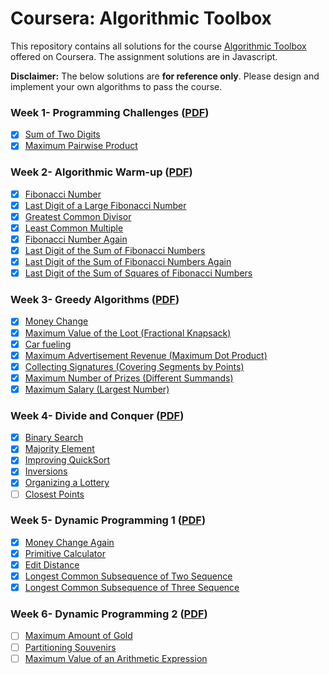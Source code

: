 # Coursera: Algorithmic Toolbox

This repository contains all solutions for the course [Algorithmic Toolbox](https://www.coursera.org/learn/algorithmic-toolbox) offered on Coursera. The assignment solutions are in Javascript.

**Disclaimer:** The below solutions are **for reference only**. Please design and implement your own algorithms to pass the course.

### Week 1- Programming Challenges ([PDF](Assignments/week1_programming_challenges.pdf))

- [x] [Sum of Two Digits](Solutions/1_1.js)
- [x] [Maximum Pairwise Product](Solutions/1_2.js)

### Week 2- Algorithmic Warm-up ([PDF](Assignments/week2_algorithmic_warmup.pdf))

- [x] [Fibonacci Number](Solutions/2_1.js)
- [x] [Last Digit of a Large Fibonacci Number](Solutions/2_2.js)
- [x] [Greatest Common Divisor](Solutions/2_3.js)
- [x] [Least Common Multiple](Solutions/2_4.js)
- [x] [Fibonacci Number Again](Solutions/2_5.js)
- [x] [Last Digit of the Sum of Fibonacci Numbers](Solutions/2_6.js)
- [x] [Last Digit of the Sum of Fibonacci Numbers Again](Solutions/2_7.js)
- [x] [Last Digit of the Sum of Squares of Fibonacci Numbers](Solutions/2_8.js)

### Week 3- Greedy Algorithms ([PDF](Assignments/week3_greedy_algorithms.pdf))

- [x] [Money Change](Solutions/3_1.js)
- [x] [Maximum Value of the Loot (Fractional Knapsack)](Solutions/3_2.js)
- [x] [Car fueling](Solutions/3_3.js)
- [x] [Maximum Advertisement Revenue (Maximum Dot Product)](Solutions/3_4.js)
- [x] [Collecting Signatures (Covering Segments by Points)](Solutions/3_5.js)
- [x] [Maximum Number of Prizes (Different Summands)](Solutions/3_6.js)
- [x] [Maximum Salary (Largest Number)](Solutions/3_7.js)

### Week 4- Divide and Conquer ([PDF](Assignments/week4_divide_and_conquer.pdf))

- [x] [Binary Search](Solutions/4_1.js)
- [x] [Majority Element](Solutions/4_2.js)
- [x] [Improving QuickSort](Solutions/4_3.js)
- [x] [Inversions](Solutions/4_4.js)
- [x] [Organizing a Lottery](Solutions/4_5.js)
- [ ] [Closest Points]()

### Week 5- Dynamic Programming 1 ([PDF](Assignments/week5_dynamic_programming1.pdf))

- [x] [Money Change Again](Solutions/5_1.js)
- [x] [Primitive Calculator](Solutions/5_2.js)
- [x] [Edit Distance](Solutions/5_3.js)
- [x] [Longest Common Subsequence of Two Sequence](Solutions/5_4.js)
- [x] [Longest Common Subsequence of Three Sequence](Solutions/5_5.js)

### Week 6- Dynamic Programming 2 ([PDF](Assignments/week6_dynamic_programming2.pdf))

- [ ] [Maximum Amount of Gold]()
- [ ] [Partitioning Souvenirs]()
- [ ] [Maximum Value of an Arithmetic Expression]()
